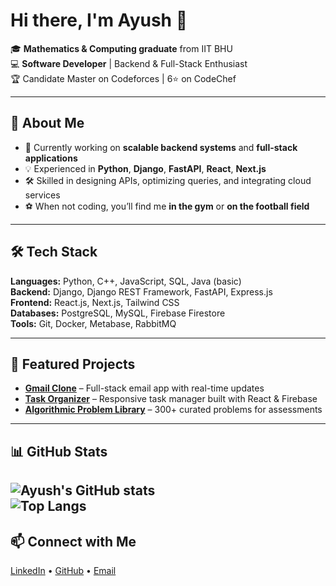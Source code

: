 # Hi there, I'm Ayush 👋

🎓 **Mathematics & Computing graduate** from IIT BHU  
💻 **Software Developer** | Backend & Full-Stack Enthusiast  
🏆 Candidate Master on Codeforces | 6⭐ on CodeChef  

---

## 🚀 About Me
- 🔭 Currently working on **scalable backend systems** and **full-stack applications**
- 💡 Experienced in **Python**, **Django**, **FastAPI**, **React**, **Next.js**
- 🛠️ Skilled in designing APIs, optimizing queries, and integrating cloud services
- ⚽ When not coding, you’ll find me **in the gym** or **on the football field**

---

## 🛠️ Tech Stack
**Languages:** Python, C++, JavaScript, SQL, Java (basic)  
**Backend:** Django, Django REST Framework, FastAPI, Express.js  
**Frontend:** React.js, Next.js, Tailwind CSS  
**Databases:** PostgreSQL, MySQL, Firebase Firestore  
**Tools:** Git, Docker, Metabase, RabbitMQ  

---

## 📌 Featured Projects
- **[Gmail Clone](https://github.com/ayu031201/gmail-clone)** – Full-stack email app with real-time updates  
- **[Task Organizer](https://github.com/ayu031201/task-organizer)** – Responsive task manager built with React & Firebase  
- **[Algorithmic Problem Library](https://github.com/ayu031201/problem-library)** – 300+ curated problems for assessments  

---

## 📊 GitHub Stats
![Ayush's GitHub stats](https://github-readme-stats.vercel.app/api?username=ayu031201&show_icons=true&theme=radical)  
![Top Langs](https://github-readme-stats.vercel.app/api/top-langs/?username=ayu031201&layout=compact&theme=radical&hide=c%2B%2B)
---

## 📫 Connect with Me
[LinkedIn](https://www.linkedin.com/in/ayush-kumar-624335240/) • [GitHub](https://github.com/yourusername) • [Email](mailto:ayu.kr2001@gmail.com)
